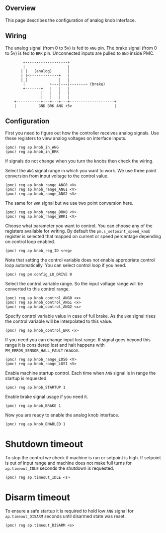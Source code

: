 ## Overview

This page describes the configuration of analog knob interface.

## Wiring

The analog signal (from 0 to 5v) is fed to `ANG` pin. The brake signal (from 0
to 5v) is fed to `BRK` pin. Unconnected inputs are pulled to `GND` inside PMC.

```
	    +-------------------+
	    |                   |
	   | |   (analog)       |
	   | |<-------------+   |
	   |_|              |   |
	    |           +---|---|-------~ (brake)
	    +-------+   |   |   |
	            |   |   |   |
	            |   |   |   |
	+-----------+---+---+---+--------------------+
	|          GND BRK ANG +5v                   |
```

## Configuration

First you need to figure out how the controller receives analog signals. Use
these registers to view analog voltages on interface inputs.

	(pmc) reg ap.knob_in_ANG
	(pmc) reg ap.knob_in_BRK

If signals do not change when you turn the knobs then check the wiring.

Select the `ANG` signal range in which you want to work. We use three point
conversion from input voltage to the control value.

	(pmc) reg ap.knob_range_ANG0 <V>
	(pmc) reg ap.knob_range_ANG1 <V>
	(pmc) reg ap.knob_range_ANG2 <V>

The same for `BRK` signal but we use two point conversion here.

	(pmc) reg ap.knob_range_BRK0 <V>
	(pmc) reg ap.knob_range_BRK1 <V>

Choose what parameter you want to control. You can choose any of the registers
available for writing. By default the `pm.s_setpoint_speed_knob` register is
selected that mapped on current or speed percentage depending on control loop
enabled.

	(pmc) reg ap.knob_reg_ID <reg>

Note that setting the control variable does not enable appropriate control loop
automatically. You can select control loop if you need.

	(pmc) reg pm.config_LU_DRIVE 0

Select the control variable range. So the input voltage range will be converted
to this control range.

	(pmc) reg ap.knob_control_ANG0 <x>
	(pmc) reg ap.knob_control_ANG1 <x>
	(pmc) reg ap.knob_control_ANG2 <x>

Specify control variable value in case of full brake. As the `BRK` signal rises
the control variable will be interpolated to this value.

	(pmc) reg ap.knob_control_BRK <x>

If you need you can change input lost range. If signal goes beyond this range
it is considered lost and halt happens with `PM_ERROR_SENSOR_HALL_FAULT` reason.

	(pmc) reg ap.knob_range_LOS0 <V>
	(pmc) reg ap.knob_range_LOS1 <V>

Enable machine startup control. Each time when `ANG` signal is in range the
startup is requested.

	(pmc) reg ap.knob_STARTUP 1

Enable brake signal usage if you need it.

	(pmc) reg ap.knob_BRAKE 1

Now you are ready to enable the analog knob interface.

	(pmc) reg ap.knob_ENABLED 1

# Shutdown timeout

To stop the control we check if machine is run or setpoint is high. If setpoint
is out of input range and machine does not make full turns for
`ap.timeout_IDLE` seconds the shutdown is requested.

	(pmc) reg ap.timeout_IDLE <s>

# Disarm timeout

To ensure a safe startup it is required to hold low `ANG` signal for
`ap.timeout_DISARM` seconds until disarmed state was reset.

	(pmc) reg ap.timeout_DISARM <s>

